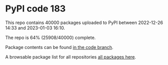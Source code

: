 # PyPI code 183

This repo contains 40000 packages uploaded to PyPI between 
2022-12-26 14:33 and 2023-01-03 16:10.

The repo is 64% (25908/40000) complete.

Package contents can be found [in the code branch](https://github.com/pypi-data/pypi-mirror-183/tree/code/packages).

A browsable package list for all repositories [all packages here](https://pypi-data.github.io/website/repositories/pypi-mirror-183).


